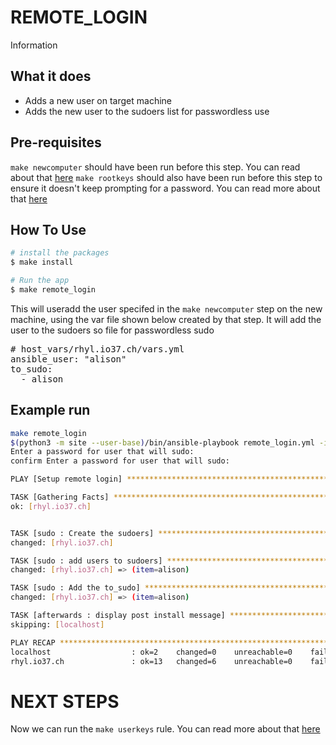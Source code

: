 # REMOTE_LOGIN

Information

## What it does

* Adds a new user on target machine
* Adds the new user to the sudoers list for passwordless use

## Pre-requisites

`make newcomputer` should have been run before this step. You can read about that [here](NEWCOMPUTER.md)
`make rootkeys` should also have been run before this step to ensure it doesn't keep prompting for a password. You can read more about that [here](ROOTKEYS.md)

## How To Use

```bash
# install the packages
$ make install

# Run the app
$ make remote_login
```

This will useradd the user specifed in the `make newcomputer` step on the new machine, using the var file shown below created by that step. It will add the user to the sudoers so file for passwordless sudo

<pre>
# host_vars/rhyl.io37.ch/vars.yml
ansible_user: "alison"
to_sudo:
  - alison
</pre>

## Example run

```bash
make remote_login
$(python3 -m site --user-base)/bin/ansible-playbook remote_login.yml -i hosts -e "ansible_user=root"
Enter a password for user that will sudo:
confirm Enter a password for user that will sudo:

PLAY [Setup remote login] *************************************************************************************************************

TASK [Gathering Facts] ****************************************************************************************************************
ok: [rhyl.io37.ch]


TASK [sudo : Create the sudoers] ******************************************************************************************************
changed: [rhyl.io37.ch]

TASK [sudo : add users to sudoers] ****************************************************************************************************
changed: [rhyl.io37.ch] => (item=alison)

TASK [sudo : Add the to_sudo] *********************************************************************************************************
changed: [rhyl.io37.ch] => (item=alison)

TASK [afterwards : display post install message] **************************************************************************************
skipping: [localhost]

PLAY RECAP ****************************************************************************************************************************
localhost                  : ok=2    changed=0    unreachable=0    failed=0    skipped=1    rescued=0    ignored=0
rhyl.io37.ch               : ok=13   changed=6    unreachable=0    failed=0    skipped=5    rescued=0    ignored=2
```

# NEXT STEPS

Now we can run the `make userkeys` rule. You can read more about that [here](USERKEYS.md)
